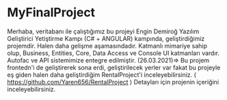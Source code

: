 # MyFinalProject
Merhaba, veritabanı ile çalıştığımız bu projeyi Engin Demiroğ Yazılım Geliştirici Yetiştirme Kampı (C# + ANGULAR) kampında, geliştirdiğimiz projemdir.
Halen daha gelişme aşamasındadır. Katmanlı mimariye sahip olup, Business, Entities, Core, Data Access ve Console UI katmanları vardır.
Autofac ve API sistemimize entegre edilmiştir. (26.03.2021)=> Bu projem frontedn'i de geliştirerek sona erdi, geliştirilecek yerler var fakat bu projeyle 
eş giden halen daha geliştirdiğim RentalProject'i inceleyebilirsiniz. ( https://github.com/Yaren656/RentalProject )
Detayları için projenin içeriğini inceleyebilirsiniz.
